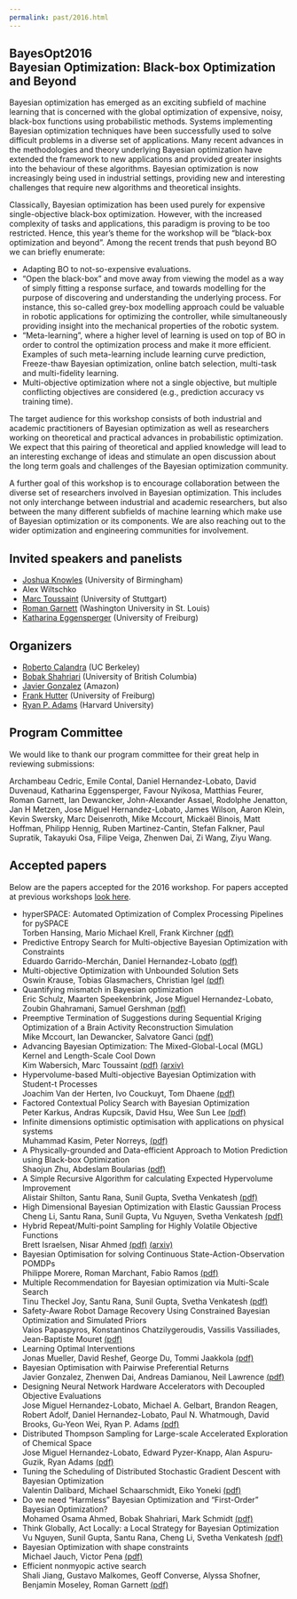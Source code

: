 ```yaml
---
permalink: past/2016.html
---
```


BayesOpt2016<br>Bayesian Optimization: Black-box Optimization and Beyond
------------------

Bayesian optimization has emerged as an exciting subfield of machine learning that is concerned with the global optimization of expensive, noisy, black-box functions using probabilistic methods. Systems implementing Bayesian optimization techniques have been successfully used to solve difficult problems in a diverse set of applications. Many recent advances in the methodologies and theory underlying Bayesian optimization have extended the framework to new applications and provided greater insights into the behaviour of these algorithms. Bayesian optimization is now increasingly being used in industrial settings, providing new and interesting challenges that require new algorithms and theoretical insights.

Classically, Bayesian optimization has been used purely for expensive single-objective black-box optimization. However, with the increased complexity of tasks and applications, this paradigm is proving to be too restricted. Hence, this year’s theme for the workshop will be “black-box optimization and beyond”. Among the recent trends that push beyond BO we can briefly enumerate:
- Adapting BO to not-so-expensive evaluations.
- “Open the black-box” and move away from viewing the model as a way of simply fitting a response surface, and towards modelling for the purpose of discovering and understanding the underlying process. For instance, this so-called grey-box modelling approach could be valuable in robotic applications for optimizing the controller, while simultaneously providing insight into the mechanical properties of the robotic system. 
- “Meta-learning”, where a higher level of learning is used on top of BO in order to control the optimization process and make it more efficient. Examples of such meta-learning include learning curve prediction, Freeze-thaw Bayesian optimization, online batch selection, multi-task and multi-fidelity learning.
- Multi-objective optimization where not a single objective, but multiple conflicting objectives are considered (e.g., prediction accuracy vs training time).

The target audience for this workshop consists of both industrial and academic practitioners of Bayesian optimization as well as researchers working on theoretical and practical advances in probabilistic optimization. We expect that this pairing of theoretical and applied knowledge will lead to an interesting exchange of ideas and stimulate an open discussion about the long term goals and challenges of the Bayesian optimization community.

A further goal of this workshop is to encourage collaboration between the diverse set of researchers involved in Bayesian optimization. This includes not only interchange between industrial and academic researchers, but also between the many different subfields of machine learning which make use of Bayesian optimization or its components. We are also reaching out to the wider optimization and engineering communities for involvement.


Invited speakers and panelists
------------------

- [Joshua Knowles](http://www.cs.bham.ac.uk/~jdk/) (University of Birmingham)
- Alex Wiltschko
- [Marc Toussaint](www.marc-toussaint.net) (University of Stuttgart)
- [Roman Garnett](http://www.cse.wustl.edu/~garnett/) (Washington University in St. Louis)
- [Katharina Eggensperger](http://aad.informatik.uni-freiburg.de/people/eggensperger/index.html) (University of Freiburg)


Organizers
------------------

- [Roberto Calandra](http://www.robertocalandra.com) (UC Berkeley)
- [Bobak Shahriari](http://cs.ubc.ca/~bshahr/) (University of British Columbia)
- [Javier Gonzalez](http://javiergonzalezh.github.io/) (Amazon)
- [Frank Hutter](http://www2.informatik.uni-freiburg.de/~hutter/) (University of Freiburg)
- [Ryan P. Adams](http://www.seas.harvard.edu/directory/rpa) (Harvard University)


Program Committee
------------------

We would like to thank our program committee for their great help in reviewing submissions: 

Archambeau Cedric, Emile Contal, Daniel Hernandez-Lobato, David Duvenaud, Katharina Eggensperger, Favour Nyikosa, Matthias Feurer, Roman Garnett, Ian Dewancker, John-Alexander Assael, Rodolphe Jenatton, Jan H Metzen, Jose Miguel Hernandez-Lobato, James Wilson, Aaron Klein, Kevin Swersky, Marc Deisenroth, Mike Mccourt, Mickaël Binois, Matt Hoffman, Philipp Hennig, Ruben Martinez-Cantin, Stefan Falkner, Paul Supratik, Takayuki Osa, Filipe Veiga, Zhenwen Dai, Zi Wang, Ziyu Wang.


Accepted papers
------------------

Below are the papers accepted for the 2016 workshop. For papers accepted at
previous workshops [look here](/past/).

- hyperSPACE: Automated Optimization of Complex Processing Pipelines for pySPACE<br>
  Torben Hansing, Mario Michael Krell, Frank Kirchner
  [(pdf)](/papers/2016/Hansing.pdf)
- Predictive Entropy Search for Multi-objective Bayesian Optimization with Constraints<br>
  Eduardo Garrido-Merchán, Daniel Hernandez-Lobato
  [(pdf)](/papers/2016/Garrido.pdf)			
- Multi-objective Optimization with Unbounded Solution Sets<br>
  Oswin Krause, Tobias Glasmachers, Christian Igel
  [(pdf)](/papers/2016/Krause.pdf)
- Quantifying mismatch in Bayesian optimization<br>
  Eric Schulz, Maarten Speekenbrink, Jose Miguel Hernandez-Lobato, Zoubin  Ghahramani, Samuel Gershman
  [(pdf)](/papers/2016/Schulz.pdf)
- Preemptive Termination of Suggestions during Sequential Kriging Optimization of a Brain Activity  Reconstruction Simulation<br>
  Mike Mccourt, Ian Dewancker, Salvatore Ganci
  [(pdf)](/papers/2016/Mccourt.pdf)
- Advancing Bayesian Optimization: The Mixed-Global-Local (MGL) Kernel and Length-Scale Cool Down<br>
  Kim Wabersich, Marc Toussaint
  [(pdf)](/papers/2016/Wabersich.pdf) [(arxiv)](https://arxiv.org/abs/1612.03117)
- Hypervolume-based Multi-objective Bayesian Optimization with Student-t Processes<br>
  Joachim Van der Herten, Ivo Couckuyt, Tom Dhaene
  [(pdf)](/papers/2016/Herten.pdf)		
- Factored Contextual Policy Search with Bayesian Optimization<br>
  Peter Karkus, Andras Kupcsik, David Hsu, Wee Sun Lee
  [(pdf)](/papers/2016/Karkus.pdf)
- Infinite dimensions optimistic optimisation with applications on physical systems<br>
  Muhammad Kasim, Peter Norreys,
  [(pdf)](/papers/2016/Kasim.pdf)
- A Physically-grounded and Data-efficient Approach to Motion Prediction using Black-box Optimization<br>
  Shaojun Zhu, Abdeslam Boularias
  [(pdf)](/papers/2016/Zhu.pdf)		
- A Simple Recursive Algorithm for calculating Expected Hypervolume Improvement<br>
  Alistair Shilton, Santu Rana, Sunil Gupta, Svetha Venkatesh
  [(pdf)](/papers/2016/Shilton.pdf)			
- High Dimensional Bayesian Optimization with Elastic Gaussian Process<br>
  Cheng Li, Santu Rana, Sunil Gupta, Vu Nguyen, Svetha Venkatesh
  [(pdf)](/papers/2016/Li.pdf)
- Hybrid Repeat/Multi-point Sampling for Highly Volatile Objective Functions<br>
  Brett Israelsen, Nisar Ahmed
  [(pdf)](/papers/2016/Israelsen.pdf) [(arxiv)](https://arxiv.org/abs/1612.03981)	
- Bayesian Optimisation for solving Continuous State-Action-Observation POMDPs<br>
	Philippe Morere, Roman Marchant, Fabio Ramos
  [(pdf)](/papers/2016/Morere.pdf)		
- Multiple Recommendation for Bayesian optimization via Multi-Scale Search<br>
  Tinu Theckel Joy, Santu Rana, Sunil Gupta, Svetha Venkatesh
  [(pdf)](/papers/2016/Theckel.pdf)			
- Safety-Aware Robot Damage Recovery Using Constrained Bayesian Optimization and Simulated Priors<br>
  Vaios Papaspyros, Konstantinos  Chatzilygeroudis, Vassilis Vassiliades, Jean-Baptiste Mouret
  [(pdf)](/papers/2016/Papaspyros.pdf)			
- Learning Optimal Interventions<br>
  Jonas Mueller, David  Reshef, George Du, Tommi Jaakkola
  [(pdf)](/papers/2016/Mueller.pdf)		
- Bayesian Optimisation with Pairwise Preferential Returns<br>
  Javier Gonzalez, Zhenwen Dai, Andreas Damianou, Neil Lawrence
  [(pdf)](/papers/2016/Gonzalez.pdf)			
- Designing Neural Network Hardware Accelerators with Decoupled Objective Evaluations<br>
  Jose Miguel Hernandez-Lobato, Michael A. Gelbart, Brandon Reagen, Robert Adolf, Daniel Hernandez-Lobato, Paul N. Whatmough, David Brooks, Gu-Yeon Wei, Ryan P. Adams
  [(pdf)](/papers/2016/Lobato.pdf)			
- Distributed Thompson Sampling for Large-scale Accelerated Exploration of Chemical Space<br>
  Jose Miguel Hernandez-Lobato, Edward Pyzer-Knapp, Alan Aspuru-Guzik, Ryan Adams
  [(pdf)](/papers/2016/LobatoEdward.pdf)
- Tuning the Scheduling of Distributed Stochastic Gradient Descent with Bayesian Optimization<br>
  Valentin Dalibard, Michael Schaarschmidt, Eiko Yoneki
  [(pdf)](/papers/2016/Dalibard.pdf)
- Do we need “Harmless” Bayesian Optimization and “First-Order” Bayesian Optimization?<br>
  Mohamed Osama Ahmed, Bobak Shahriari, Mark Schmidt
  [(pdf)](/papers/2016/Ahmed.pdf)
- Think Globally, Act Locally: a Local Strategy for Bayesian Optimization<br>
  Vu Nguyen, Sunil Gupta, Santu Rana, Cheng Li, Svetha Venkatesh
  [(pdf)](/papers/2016/Nguyen.pdf)		
- Bayesian Optimization with shape constraints<br>
  Michael Jauch, Victor Pena
  [(pdf)](/papers/2016/Jauch.pdf)			
- Efficient nonmyopic active search<br>
  Shali  Jiang, Gustavo Malkomes, Geoff Converse, Alyssa Shofner, Benjamin Moseley, Roman Garnett
  [(pdf)](/papers/2016/Jiang.pdf)	
